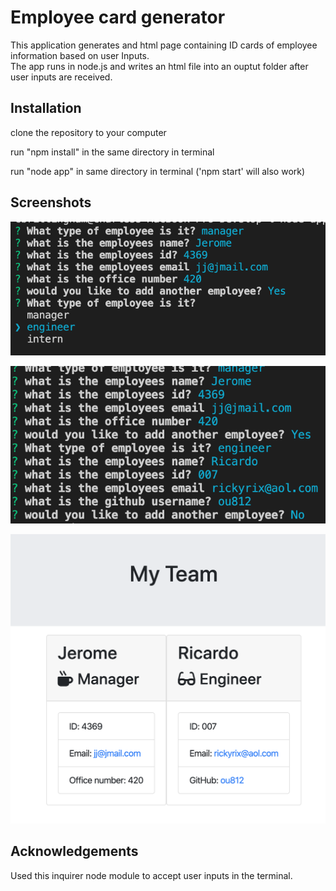 # Employee card generator

This application generates and html page containing ID cards of employee information based on user Inputs.  
The app runs in node.js and writes an html file into an ouptut folder after user inputs are received.


## Installation

clone the repository to your computer

run "npm install" in the same directory in terminal

run "node app" in same directory in terminal
('npm start' will also work)

## Screenshots

![screenshot 1](/Assets/screenshot1.png)

![screenshot 2](/Assets/screenshot2.png)

![screenshot 3](/Assets/screenshot3.png)

## Acknowledgements

Used this inquirer node module to accept user inputs in the terminal.